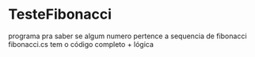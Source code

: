 # TesteFibonacci
programa pra saber se algum numero pertence a sequencia de fibonacci
fibonacci.cs tem o código completo + lógica
